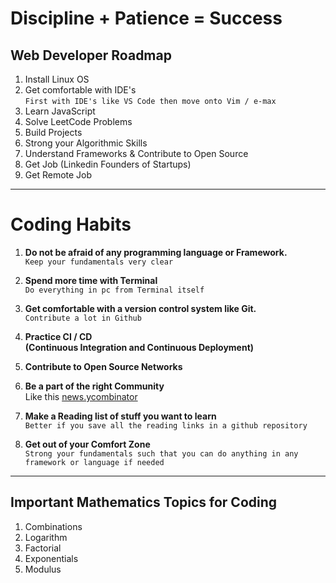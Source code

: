 
# Discipline + Patience = Success

## Web Developer Roadmap <br />

1. Install Linux OS<br />
2. Get comfortable with IDE's <br />
`First with IDE's like VS Code then move onto Vim / e-max` <br />
3. Learn JavaScript <br />
4. Solve LeetCode Problems
5. Build Projects
6. Strong your Algorithmic Skills
7. Understand Frameworks & Contribute to Open Source
8. Get Job (Linkedin Founders of Startups)
9. Get Remote Job

---

# Coding Habits

1. **Do not be afraid of any programming language or Framework.** <br />
`Keep your fundamentals very clear`

2. **Spend more time with Terminal** <br />
`Do everything in pc from Terminal itself` <br />

3. **Get comfortable with a version control system like Git.** <br />
`Contribute a lot in Github` <br />

4. **Practice CI / CD <br /> (Continuous Integration and Continuous Deployment)** <br />

5. **Contribute to Open Source Networks** <br />

6. **Be a part of the right Community** <br />
Like this [news.ycombinator](https://news.ycombinator.com/) <br />

7. **Make a Reading list of stuff you want to learn** <br />
`Better if you save all the reading links in a github repository`

8. **Get out of your Comfort Zone** <br />
`Strong your fundamentals such that you can do anything in any framework or language if needed`

---

## Important Mathematics Topics for Coding

1. Combinations
2. Logarithm
3. Factorial
4. Exponentials
5. Modulus